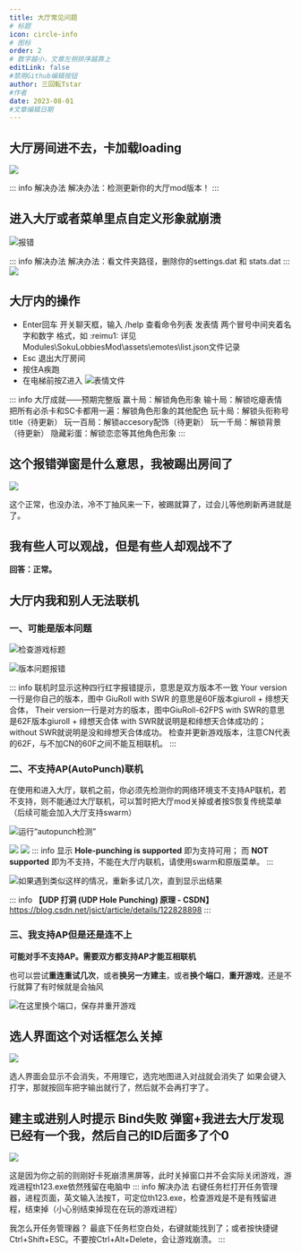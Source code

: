 ```yaml
---
title: 大厅常见问题
# 标题
icon: circle-info
# 图标
order: 2
# 数字越小，文章左侧排序越靠上
editLink: false
#禁用Github编辑按钮
author: 三回転Tstar
#作者
date: 2023-08-01
#文章编辑日期
---
```


## **大厅房间进不去，卡加载loading**
![](https://img.514.live/img/202308011448270.png)

::: info 解决办法
解决办法：检测更新你的大厅mod版本！
:::

## **进入大厅或者菜单里点自定义形象就崩溃**
![报错](https://img.514.live/img/202308011501915.png)

::: info 解决办法
解决办法：看文件夹路径，删除你的settings.dat 和 stats.dat 
:::
![](https://img.514.live/img/202308011503542.png)

## **大厅内的操作**
- Enter回车 开关聊天框，输入 /help 查看命令列表 
发表情   两个冒号中间夹着名字和数字  格式，如   :reimu1: 
详见Modules\SokuLobbiesMod\assets\emotes\list.json文件记录
- Esc 退出大厅房间
- 按住A疾跑
- 在电梯前按Z进入
![表情文件](https://img.514.live/img/202308011535349.png)

::: info 大厅成就——预期完整版
赢十局：解锁角色形象
输十局：解锁吃瘪表情
把所有必杀卡和SC卡都用一遍：解锁角色形象的其他配色
玩十局：解锁头衔称号 title（待更新）
玩一百局：解锁accesory配饰（待更新）
玩一千局：解锁背景（待更新）
隐藏彩蛋：解锁恋恋等其他角色形象
:::

## **这个报错弹窗是什么意思，我被踢出房间了**
![](https://img.514.live/img/202308011537962.png)

这个正常，也没办法，冷不丁抽风来一下，被踢就算了，过会儿等他刷新再进就是了。



## **我有些人可以观战，但是有些人却观战不了**

**回答：正常。**  



## **大厅内我和别人无法联机**
### 一、可能是版本问题
![检查游戏标题](https://img.514.live/img/202308011505317.png)

![版本问题报错](https://img.514.live/img/202308011506961.png)

::: info
联机时显示这种四行红字报错提示，意思是双方版本不一致
Your version一行是你自己的版本，图中 GiuRoll with SWR 的意思是60F版本giuroll + 绯想天合体，
Their version一行是对方的版本，图中GiuRoll-62FPS with SWR的意思是62F版本giuroll  + 绯想天合体
with SWR就说明是和绯想天合体成功的；without SWR就说明是没和绯想天合体成功。
检查并更新游戏版本，注意CN代表的62F，与不加CN的60F之间不能互相联机。
:::

### 二、不支持AP(AutoPunch)联机
在使用和进入大厅，联机之前，你必须先检测你的网络环境支不支持AP联机，若不支持，则不能通过大厅联机，可以暂时把大厅mod关掉或者按S恢复传统菜单（后续可能会加入大厅支持swarm）

![运行“autopunch检测”](https://img.514.live/img/202308011508215.png)

![](https://img.514.live/img/202308011509662.png)
![](https://img.514.live/img/202308011712361.png)
::: info
显示 **Hole-punching is supported** 即为支持可用；
而 **NOT supported** 即为不支持，不能在大厅内联机，请使用swarm和原版菜单。
:::

![如果遇到类似这样的情况，重新多试几次，直到显示出结果](https://img.514.live/img/202308011510073.png)

::: info
**【UDP 打洞 (UDP Hole Punching) 原理 - CSDN】**
 https://blog.csdn.net/jsict/article/details/122828898
:::

### 三、我支持AP但是还是连不上
**可能对手不支持AP。需要双方都支持AP才能互相联机**

也可以尝试**重连重试几次**，或者**换另一方建主**，或者**换个端口**，**重开游戏**，还是不行就算了有时候就是会抽风

![在这里换个端口，保存并重开游戏](https://img.514.live/img/202308011514407.png)

## **选人界面这个对话框怎么关掉**
![](https://img.514.live/img/202308011524081.png)

选人界面会显示不会消失，不用理它，选完地图进入对战就会消失了
如果会键入打字，那就按回车把字输出就行了，然后就不会再打字了。

## **建主或进别人时提示 Bind失败 弹窗+我进去大厅发现已经有一个我，然后自己的ID后面多了个0**

![](https://img.514.live/img/202308011547645.png)

这是因为你之前的则刚好卡死崩溃黑屏等，此时关掉窗口并不会实际关闭游戏，游戏进程th123.exe依然残留在电脑中
::: info 解决办法
右键任务栏打开任务管理器，进程页面，英文输入法按T，可定位th123.exe，检查游戏是不是有残留进程，结束掉（小心别结束掉现在在玩的游戏进程）

我怎么开任务管理器？
最底下任务栏空白处，右键就能找到了；或者按快捷键Ctrl+Shift+ESC。不要按Ctrl+Alt+Delete，会让游戏崩溃。
:::